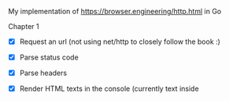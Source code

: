 My implementation of https://browser.engineering/http.html in Go

Chapter 1 
- [x] Request an url (not using net/http to closely follow the book :)
- [x] Parse status code
- [x] Parse headers
- [x] Render HTML texts in the console (currently text inside <script> and <style> tags are rendered too)

- [ ] alternate encoding (non UTF-8)
- [ ] encoding/chunking
- [ ] HTTP/1.1
- [ ] File URLs (file://)
- [ ] Data URLs (data://)
- [ ] Body tag (only show text inside <body></body>
- [ ] Entities (&lt;) (&gt;)
- [ ] view-source scheme
- [ ] Compresion
- [ ] Redirects
- [ ] Caching
